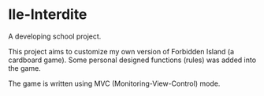 # Ile-Interdite

A developing school project.

This project aims to customize my own version of Forbidden Island (a cardboard game). Some personal designed functions (rules) was added into the game. 

The game is written using MVC (Monitoring-View-Control) mode. 
